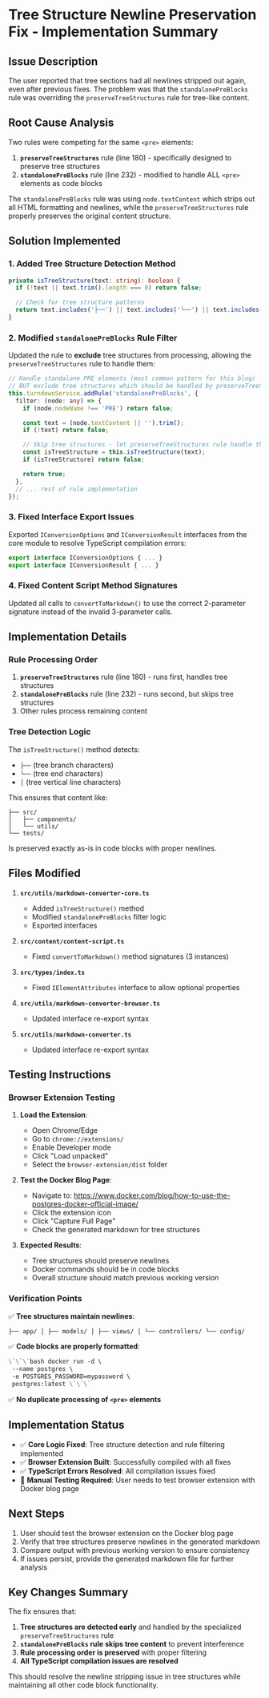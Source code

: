 # Tree Structure Newline Preservation Fix - Implementation Summary

## Issue Description

The user reported that tree sections had all newlines stripped out again, even
after previous fixes. The problem was that the `standalonePreBlocks` rule was
overriding the `preserveTreeStructures` rule for tree-like content.

## Root Cause Analysis

Two rules were competing for the same `<pre>` elements:

1. **`preserveTreeStructures`** rule (line 180) - specifically designed to
   preserve tree structures
2. **`standalonePreBlocks`** rule (line 232) - modified to handle ALL `<pre>`
   elements as code blocks

The `standalonePreBlocks` rule was using `node.textContent` which strips out all
HTML formatting and newlines, while the `preserveTreeStructures` rule properly
preserves the original content structure.

## Solution Implemented

### 1. Added Tree Structure Detection Method

```typescript
private isTreeStructure(text: string): boolean {
  if (!text || text.trim().length === 0) return false;

  // Check for tree structure patterns
  return text.includes('├──') || text.includes('└──') || text.includes('│');
}
```

### 2. Modified `standalonePreBlocks` Rule Filter

Updated the rule to **exclude** tree structures from processing, allowing the
`preserveTreeStructures` rule to handle them:

```typescript
// Handle standalone PRE elements (most common pattern for this blog)
// BUT exclude tree structures which should be handled by preserveTreeStructures rule
this.turndownService.addRule('standalonePreBlocks', {
  filter: (node: any) => {
    if (node.nodeName !== 'PRE') return false;

    const text = (node.textContent || '').trim();
    if (!text) return false;

    // Skip tree structures - let preserveTreeStructures rule handle them
    const isTreeStructure = this.isTreeStructure(text);
    if (isTreeStructure) return false;

    return true;
  },
  // ... rest of rule implementation
});
```

### 3. Fixed Interface Export Issues

Exported `IConversionOptions` and `IConversionResult` interfaces from the core
module to resolve TypeScript compilation errors:

```typescript
export interface IConversionOptions { ... }
export interface IConversionResult { ... }
```

### 4. Fixed Content Script Method Signatures

Updated all calls to `convertToMarkdown()` to use the correct 2-parameter
signature instead of the invalid 3-parameter calls.

## Implementation Details

### Rule Processing Order

1. **`preserveTreeStructures`** rule (line 180) - runs first, handles tree
   structures
2. **`standalonePreBlocks`** rule (line 232) - runs second, but skips tree
   structures
3. Other rules process remaining content

### Tree Detection Logic

The `isTreeStructure()` method detects:

- `├──` (tree branch characters)
- `└──` (tree end characters)
- `│` (tree vertical line characters)

This ensures that content like:

```
├── src/
│   ├── components/
│   └── utils/
└── tests/
```

Is preserved exactly as-is in code blocks with proper newlines.

## Files Modified

1. **`src/utils/markdown-converter-core.ts`**

   - Added `isTreeStructure()` method
   - Modified `standalonePreBlocks` filter logic
   - Exported interfaces

2. **`src/content/content-script.ts`**

   - Fixed `convertToMarkdown()` method signatures (3 instances)

3. **`src/types/index.ts`**

   - Fixed `IElementAttributes` interface to allow optional properties

4. **`src/utils/markdown-converter-browser.ts`**

   - Updated interface re-export syntax

5. **`src/utils/markdown-converter.ts`**
   - Updated interface re-export syntax

## Testing Instructions

### Browser Extension Testing

1. **Load the Extension**:

   - Open Chrome/Edge
   - Go to `chrome://extensions/`
   - Enable Developer mode
   - Click "Load unpacked"
   - Select the `browser-extension/dist` folder

2. **Test the Docker Blog Page**:

   - Navigate to:
     https://www.docker.com/blog/how-to-use-the-postgres-docker-official-image/
   - Click the extension icon
   - Click "Capture Full Page"
   - Check the generated markdown for tree structures

3. **Expected Results**:
   - Tree structures should preserve newlines
   - Docker commands should be in code blocks
   - Overall structure should match previous working version

### Verification Points

✅ **Tree structures maintain newlines**:

```markdown
├── app/ │ ├── models/ │ ├── views/ │ └── controllers/ └── config/
```

✅ **Code blocks are properly formatted**:

```markdown
\`\`\`bash docker run -d \
 --name postgres \
 -e POSTGRES_PASSWORD=mypassword \
 postgres:latest \`\`\`
```

✅ **No duplicate processing of `<pre>` elements**

## Implementation Status

- ✅ **Core Logic Fixed**: Tree structure detection and rule filtering
  implemented
- ✅ **Browser Extension Built**: Successfully compiled with all fixes
- ✅ **TypeScript Errors Resolved**: All compilation issues fixed
- 🔄 **Manual Testing Required**: User needs to test browser extension with
  Docker blog page

## Next Steps

1. User should test the browser extension on the Docker blog page
2. Verify that tree structures preserve newlines in the generated markdown
3. Compare output with previous working version to ensure consistency
4. If issues persist, provide the generated markdown file for further analysis

## Key Changes Summary

The fix ensures that:

1. **Tree structures are detected early** and handled by the specialized
   `preserveTreeStructures` rule
2. **`standalonePreBlocks` rule skips tree content** to prevent interference
3. **Rule processing order is preserved** with proper filtering
4. **All TypeScript compilation issues are resolved**

This should resolve the newline stripping issue in tree structures while
maintaining all other code block functionality.
